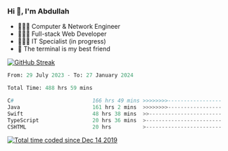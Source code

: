 <h3>Hi 👋, I'm Abdullah</h3>

- 👷🏼‍♂️ Computer & Network Engineer
- 👨🏻‍💻 Full-stack Web Developer
- 👨🏻‍💻 IT Specialist (in progress)
- 🖤 The terminal is my best friend

[![GitHub Streak](https://streak-stats.demolab.com?user=al3bad&theme=transparent&date_format=j%20M%5B%20Y%5D)](https://git.io/streak-stats)

<!--START_SECTION:waka-->

```python
From: 29 July 2023 - To: 27 January 2024

Total Time: 488 hrs 59 mins

C#                         166 hrs 49 mins >>>>>>>>-----------------   33.92 %
Java                       161 hrs 2 mins  >>>>>>>>-----------------   32.74 %
Swift                      48 hrs 38 mins  >>-----------------------   09.89 %
TypeScript                 20 hrs 36 mins  >------------------------   04.19 %
CSHTML                     20 hrs          >------------------------   04.07 %
```

<!--END_SECTION:waka-->

<p>
  <a href="https://wakatime.com/@ce2a2aac-0d6b-4d65-b864-8a4bcaf12967"><img src="https://wakatime.com/badge/user/ce2a2aac-0d6b-4d65-b864-8a4bcaf12967.svg" alt="Total time coded since Dec 14 2019" /></a>
</p>
